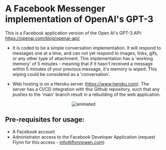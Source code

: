 # A Facebook Messenger implementation of OpenAI's GPT-3

This is a Facebook application version of the Open AI's GPT-3 API: https://openai.com/blog/openai-api/

* It is coded to be a simple conversation implementation. It will respond to messages one at a time, and can not yet respond to images, links, gifs, or any other type of attachment. This implementation has a 'working memory' of 5 minutes - meaning that if it hasn't received a message within 5 minutes of your previous message, it's memory is wiped. This wiping could be considered as a 'conversation'. 

* Web hosting is on a Heroku server (https://www.heroku.com). The server has a CI/CD integration with this Github repository, such that any pushes to the 'main' branch result in a rebuilding of the web application.

<p align="center">
<img src="https://github.com/FlynnOwen/GPT-3-App/blob/main/img/GPT-3.gif)", alt="animated"/>
</p>

## Pre-requisites for usage:
* A Facebook account
* Administrator access to the Facebook Developer Application (request Flynn for this access - info@flynnowen.com)


